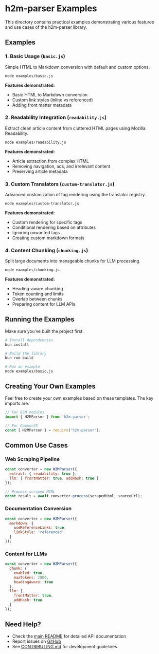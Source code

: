 # h2m-parser Examples

This directory contains practical examples demonstrating various features and use cases of the h2m-parser library.

## Examples

### 1. Basic Usage (`basic.js`)

Simple HTML to Markdown conversion with default and custom options.

```bash
node examples/basic.js
```

**Features demonstrated:**
- Basic HTML to Markdown conversion
- Custom link styles (inline vs referenced)
- Adding front matter metadata

### 2. Readability Integration (`readability.js`)

Extract clean article content from cluttered HTML pages using Mozilla Readability.

```bash
node examples/readability.js
```

**Features demonstrated:**
- Article extraction from complex HTML
- Removing navigation, ads, and irrelevant content
- Preserving article metadata

### 3. Custom Translators (`custom-translator.js`)

Advanced customization of tag rendering using the translator registry.

```bash
node examples/custom-translator.js
```

**Features demonstrated:**
- Custom rendering for specific tags
- Conditional rendering based on attributes
- Ignoring unwanted tags
- Creating custom markdown formats

### 4. Content Chunking (`chunking.js`)

Split large documents into manageable chunks for LLM processing.

```bash
node examples/chunking.js
```

**Features demonstrated:**
- Heading-aware chunking
- Token counting and limits
- Overlap between chunks
- Preparing content for LLM APIs

## Running the Examples

Make sure you've built the project first:

```bash
# Install dependencies
bun install

# Build the library
bun run build

# Run an example
node examples/basic.js
```

## Creating Your Own Examples

Feel free to create your own examples based on these templates. The key imports are:

```javascript
// For ESM modules
import { H2MParser } from 'h2m-parser';

// For CommonJS
const { H2MParser } = require('h2m-parser');
```

## Common Use Cases

### Web Scraping Pipeline

```javascript
const converter = new H2MParser({
  extract: { readability: true },
  llm: { frontMatter: true, addHash: true }
});

// Process scraped HTML
const result = await converter.process(scrapedHtml, sourceUrl);
```

### Documentation Conversion

```javascript
const converter = new H2MParser({
  markdown: {
    useReferenceLinks: true,
    linkStyle: 'referenced'
  }
});
```

### Content for LLMs

```javascript
const converter = new H2MParser({
  chunk: {
    enabled: true,
    maxTokens: 2000,
    headingAware: true
  },
  llm: {
    frontMatter: true,
    addHash: true
  }
});
```

## Need Help?

- Check the [main README](../README.md) for detailed API documentation
- Report issues on [GitHub](https://github.com/gustavovalverde/h2m-parser/issues)
- See [CONTRIBUTING.md](../CONTRIBUTING.md) for development guidelines
